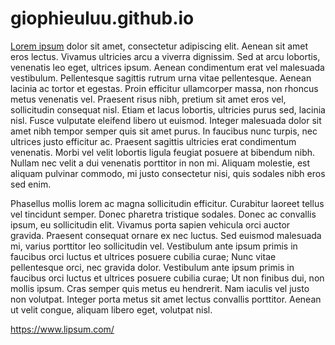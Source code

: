 giophieuluu.github.io
=====================
[Lorem ipsum](https://www.lipsum.com/) dolor sit amet, consectetur adipiscing elit. Aenean sit amet eros lectus. Vivamus ultricies arcu a viverra dignissim. Sed at arcu lobortis, venenatis leo eget, ultrices ipsum. Aenean condimentum erat vel malesuada vestibulum. Pellentesque sagittis rutrum urna vitae pellentesque. Aenean lacinia ac tortor et egestas. Proin efficitur ullamcorper massa, non rhoncus metus venenatis vel. Praesent risus nibh, pretium sit amet eros vel, sollicitudin consequat nisl. Etiam et lacus lobortis, ultricies purus sed, lacinia nisl. Fusce vulputate eleifend libero ut euismod. Integer malesuada dolor sit amet nibh tempor semper quis sit amet purus. In faucibus nunc turpis, nec ultrices justo efficitur ac. Praesent sagittis ultricies erat condimentum venenatis. Morbi vel velit lobortis ligula feugiat posuere at bibendum nibh. Nullam nec velit a dui venenatis porttitor in non mi. Aliquam molestie, est aliquam pulvinar commodo, mi justo consectetur nisi, quis sodales nibh eros sed enim.

Phasellus mollis lorem ac magna sollicitudin efficitur. Curabitur laoreet tellus vel tincidunt semper. Donec pharetra tristique sodales. Donec ac convallis ipsum, eu sollicitudin elit. Vivamus porta sapien vehicula orci auctor gravida. Praesent consequat ornare ex nec luctus. Sed euismod malesuada mi, varius porttitor leo sollicitudin vel. Vestibulum ante ipsum primis in faucibus orci luctus et ultrices posuere cubilia curae; Nunc vitae pellentesque orci, nec gravida dolor. Vestibulum ante ipsum primis in faucibus orci luctus et ultrices posuere cubilia curae; Ut non finibus dui, non mollis ipsum. Cras semper quis metus eu hendrerit. Nam iaculis vel justo non volutpat. Integer porta metus sit amet lectus convallis porttitor. Aenean ut velit congue, aliquam libero eget, volutpat nisl.

<https://www.lipsum.com/>
